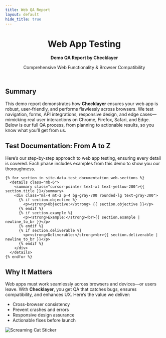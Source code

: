 ```yaml
---
title: Web QA Report
layout: default
hide_title: true
---
```


<!-- Header -->
<header class="text-white py-16 text-center">
  <h1 class="text-4xl font-bold">Web App Testing</h1>
  <p class="text-3xl mt-4"><strong>Demo QA Report by <span class="highlight-name">Checklayer</span></strong></p>
  <p class="text-xl mt-4">Comprehensive Web Functionality & Browser Compatibility</p>
</header>

<!-- Main Content -->
<main class="max-w-4xl mx-auto px-6 py-12 space-y-12">
  <!-- Overview Section -->
  <section class="bg-gray-800 p-8 rounded-lg">
    <h2 class="text-3xl font-semibold text-yellow-400 mb-6">Summary</h2>
    <p class="text-lg leading-relaxed">
      This demo report demonstrates how <strong>Checklayer</strong> ensures your web app is robust, user-friendly, and performs flawlessly across browsers. We test navigation, forms, API integrations, responsive design, and edge cases—mimicking real user interactions on Chrome, Firefox, Safari, and Edge. Below is our full QA process, from planning to actionable results, so you know what you’ll get from us.
    </p>
  </section>

  <!-- Test Documentation Section -->
  <section class="bg-gray-800 p-8 rounded-lg">
    <h2 class="text-3xl font-semibold text-yellow-400 mb-6">Test Documentation: From A to Z</h2>
    <p class="text-lg leading-relaxed mb-6">
      Here’s our step-by-step approach to web app testing, ensuring every detail is covered. Each phase includes examples from this demo to show you our thoroughness.
    </p>

    {% for section in site.data.test_documentation_web.sections %}
      <details class="mb-6">
        <summary class="cursor-pointer text-xl text-yellow-200">{{ section.title }}</summary>
        <div class="ml-4 mt-2 p-4 bg-gray-700 rounded-lg text-gray-300">
          {% if section.objective %}
            <p><strong>Objective:</strong> {{ section.objective }}</p>
          {% endif %}
          {% if section.example %}
            <p><strong>Example:</strong><br>{{ section.example | newline_to_br }}</p>
          {% endif %}
          {% if section.deliverable %}
            <p><strong>Deliverable:</strong><br>{{ section.deliverable | newline_to_br }}</p>
          {% endif %}
        </div>
      </details>
    {% endfor %}
  </section>

  <!-- Why It Matters Section -->
  <section class="bg-gray-800 p-8 rounded-lg">
    <h2 class="text-3xl font-semibold text-yellow-400 mb-6">Why It Matters</h2>
    <p class="text-lg leading-relaxed mb-4">
      Web apps must work seamlessly across browsers and devices—or users leave. With <strong>Checklayer</strong>, you get QA that catches bugs, ensures compatibility, and enhances UX. Here’s the value we deliver:
    </p>
    <ul class="list-disc list-inside text-lg text-gray-300">
      <li><i class="fas fa-globe text-yellow-400 mr-2"></i> Cross-browser consistency</li>
      <li><i class="fas fa-bolt text-yellow-400 mr-2"></i> Prevent crashes and errors</li>
      <li><i class="fas fa-mobile-alt text-yellow-400 mr-2"></i> Responsive design assurance</li>
      <li><i class="fas fa-tools text-yellow-400 mr-2"></i> Actionable fixes before launch</li>
    </ul>
  </section>
</main>

<!-- Sticker -->
<div class="sticker-container">
  <img src="https://www.stickersplt.com.ua/wp-content/uploads/2025/03/%D0%91%D0%B5%D0%B7-%D0%BD%D0%B0%D0%B7%D0%B2%D0%B8-1_0007_Group-of-2-Objects-7.png" alt="Screaming Cat Sticker">
</div>
